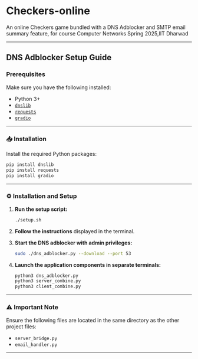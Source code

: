 
# Checkers-online  
An online Checkers game bundled with a DNS Adblocker and SMTP email summary feature, for course Computer Networks Spring 2025,IIT Dharwad

---

## DNS Adblocker Setup Guide

### Prerequisites

Make sure you have the following installed:

- Python 3+
- [`dnslib`](https://pypi.org/project/dnslib/)
- [`requests`](https://pypi.org/project/requests/)
- [`gradio`](https://pypi.org/project/gradio/)

---

### 📥 Installation

Install the required Python packages:

```bash
pip install dnslib 
pip install requests
pip install gradio
```

---

### ⚙️ Installation and Setup

1. **Run the setup script:**

    ```bash
    ./setup.sh
    ```

2. **Follow the instructions** displayed in the terminal.

3. **Start the DNS adblocker with admin privileges:**

    ```bash
    sudo ./dns_adblocker.py --download --port 53
    ```

4. **Launch the application components in separate terminals:**

    ```bash
    python3 dns_adblocker.py
    python3 server_combine.py
    python3 client_combine.py
    ```

---

### ⚠️ Important Note

Ensure the following files are located in the same directory as the other project files:

- `server_bridge.py`
- `email_handler.py`

---





